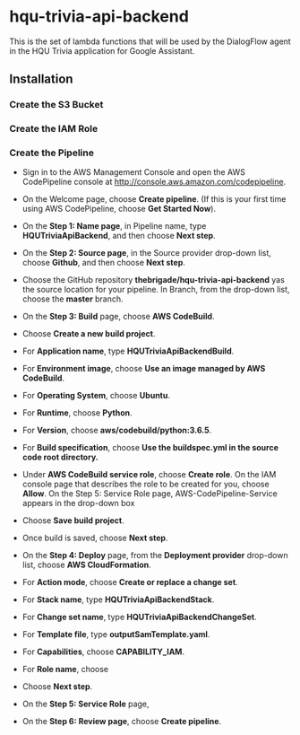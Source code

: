 # hqu-trivia-api-backend
This is the set of lambda functions that will be used by the DialogFlow agent in the HQU Trivia application for Google Assistant. 

## Installation

### Create the S3 Bucket

### Create the IAM Role

### Create the Pipeline

* Sign in to the AWS Management Console and open the AWS CodePipeline console at http://console.aws.amazon.com/codepipeline.
* On the Welcome page, choose **Create pipeline**. (If this is your first time using AWS CodePipeline, choose **Get Started Now**).
* On the **Step 1: Name page**, in Pipeline name, type **HQUTriviaApiBackend**, and then choose **Next step**.

* On the **Step 2: Source page**, in the Source provider drop-down list, choose **Github**, and then choose **Next step**.

* Choose the GitHub repository **thebrigade/hqu-trivia-api-backend** yas the source location for your pipeline. In Branch, from the drop-down list, choose the **master** branch.

* On the **Step 3: Build** page,  choose **AWS CodeBuild**.
* Choose **Create a new build project**.
* For **Application name**, type **HQUTriviaApiBackendBuild**.
* For **Environment image**, choose **Use an image managed by AWS CodeBuild**.
* For **Operating System**, choose **Ubuntu**.
* For **Runtime**, choose **Python**.
* For **Version**, choose **aws/codebuild/python:3.6.5**.
* For **Build specification**, choose **Use the buildspec.yml in the source code root directory.**
* Under **AWS CodeBuild service role**,  choose **Create role**. On the IAM console page that describes the role to be created for you, choose **Allow**. On the Step 5: Service Role page, AWS-CodePipeline-Service appears in the drop-down box
* Choose **Save build project**.
* Once build is saved, choose **Next step**.
* On the **Step 4: Deploy** page, from the **Deployment provider** drop-down list, choose **AWS CloudFormation**.
* For **Action mode**, choose **Create or replace a change set**.
* For **Stack name**, type **HQUTriviaApiBackendStack**.
* For **Change set name**, type **HQUTriviaApiBackendChangeSet**.
* For **Template file**, type **outputSamTemplate.yaml**.
* For **Capabilities**, choose **CAPABILITY_IAM**.
* For **Role name**, choose
* Choose **Next step**.

* On the **Step 5: Service Role** page,
* On the **Step 6: Review page**, choose **Create pipeline**.
